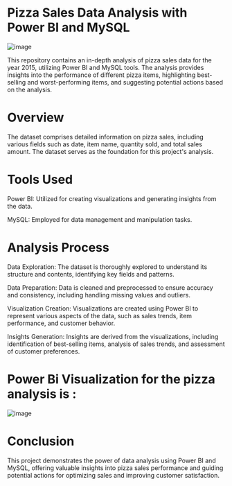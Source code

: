 # Pizza Sales Data Analysis with Power BI and MySQL

![image](https://github.com/Jaswanthanks/Pizza-Sales/assets/110350104/416132ed-b467-49fb-954c-2806d1a68a11)

This repository contains an in-depth analysis of pizza sales data for the year 2015, utilizing Power BI and MySQL tools. The analysis provides insights into the performance of different pizza items, highlighting best-selling and worst-performing items, and suggesting potential actions based on the analysis.

# Overview
The dataset comprises detailed information on pizza sales, including various fields such as date, item name, quantity sold, and total sales amount. The dataset serves as the foundation for this project's analysis.

# Tools Used

Power BI: Utilized for creating visualizations and generating insights from the data.

MySQL: Employed for data management and manipulation tasks.

# Analysis Process

Data Exploration: The dataset is thoroughly explored to understand its structure and contents, identifying key fields and patterns.

Data Preparation: Data is cleaned and preprocessed to ensure accuracy and consistency, including handling missing values and outliers.

Visualization Creation: Visualizations are created using Power BI to represent various aspects of the data, such as sales trends, item performance, and customer behavior.

Insights Generation: Insights are derived from the visualizations, including identification of best-selling items, analysis of sales trends, and assessment of customer preferences.

# Power Bi Visualization for the pizza analysis is : 

![image](https://github.com/Jaswanthanks/Pizza-Sales/assets/110350104/dd7cd528-69e0-4208-adad-1ba206a5f13e)


# Conclusion
This project demonstrates the power of data analysis using Power BI and MySQL, offering valuable insights into pizza sales performance and guiding potential actions for optimizing sales and improving customer satisfaction.


